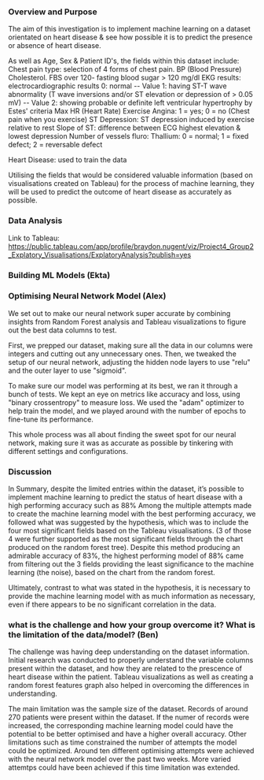 ### Overview and Purpose 
The aim of this investigation is to implement machine learning on a dataset orientated on heart disease & see how possible it is to predict the presence or absence of heart disease.

As well as Age, Sex & Patient ID's, the fields within this dataset include:
  Chest pain type: selection of 4 forms of chest pain.
  BP (Blood Pressure)
  Cholesterol.
  FBS over 120- fasting blood sugar > 120 mg/dl
  EKG results: electrocardiographic results 0: normal -- Value 1: having ST-T wave abnormality (T wave inversions and/or ST elevation or depression of > 0.05 mV)
  -- Value 2: showing probable or definite left ventricular hypertrophy by Estes' criteria
  Max HR (Heart Rate)
  Exercise Angina: 1 = yes; 0 = no (Chest pain when you exercise)
  ST Depression: ST depression induced by exercise relative to rest
  Slope of ST: difference between ECG highest elevation & lowest depression
  Number of vessels fluro:
  Thallium: 0 = normal; 1 = fixed defect; 2 = reversable defect
  
  Heart Disease: used to train the data

Utilising the fields that would be considered valuable information (based on visualisations created on Tableau) for the process of machine learning, they will be used to predict the outcome of heart disease as accurately as possible.

### Data Analysis
Link to Tableau: https://public.tableau.com/app/profile/braydon.nugent/viz/Project4_Group2_Explatory_Visualisations/ExplatoryAnalysis?publish=yes

### Building ML Models (Ekta)

### Optimising Neural  Network Model (Alex)
We set out to make our neural network super accurate by combining insights from Random Forest analysis and Tableau visualizations to figure out the best data columns to test.

First, we prepped our dataset, making sure all the data in our columns were integers and cutting out any unnecessary ones. Then, we tweaked the setup of our neural network, adjusting the hidden node layers to use "relu" and the outer layer to use "sigmoid".

To make sure our model was performing at its best, we ran it through a bunch of tests. We kept an eye on metrics like accuracy and loss, using "binary crossentropy" to measure loss. We used the "adam" optimizer to help train the model, and we played around with the number of epochs to fine-tune its performance.

This whole process was all about finding the sweet spot for our neural network, making sure it was as accurate as possible by tinkering with different settings and configurations.

### Discussion 
In Summary, despite the limited entries within the dataset, it’s possible to implement machine learning to predict the status of heart disease with a high performing accuracy such as 88%
Among the multiple attempts made to create the machine learning model with the best performing accuracy, we followed what was suggested by the hypothesis, which was to include the four most significant fields based on the Tableau visualisations. (3 of those 4 were further supported as the most significant fields through the chart produced on the random forest tree).
Despite this method producing an admirable accuracy of 83%, the highest performing model of 88% came from filtering out the 3 fields providing the least significance to the machine learning (the noise), based on the chart from the random forest.

Ultimately, contrast to what was stated in the hypothesis, it is necessary to provide the machine learning model with as much information as necessary, even if there appears to be no significant correlation in the data.


### what is the challenge and how your group overcome it? What is the limitation of the data/model? (Ben)
The challenge was having deep understanding on the dataset information. Initial research was conducted to properly understand the variable columns present within the dataset, and how they are related to the prescence of heart disease within the patient. Tableau visualizations as well as creating a random forest features graph also helped in overcoming the differences in understanding.

The main limitation was the sample size of the dataset. Records of around 270 patients were present within the dataset. If the numer of records were increased, the corresponding machine learning model could have the potential to be better optimised and have a higher overall accuracy.
Other limitations such as time constrained the number of attempts the model could be optimized. Around ten different optimising attempts were achieved with the neural network model over the past two weeks. More varied attemtps could have been achieved if this time limitation was extended.
